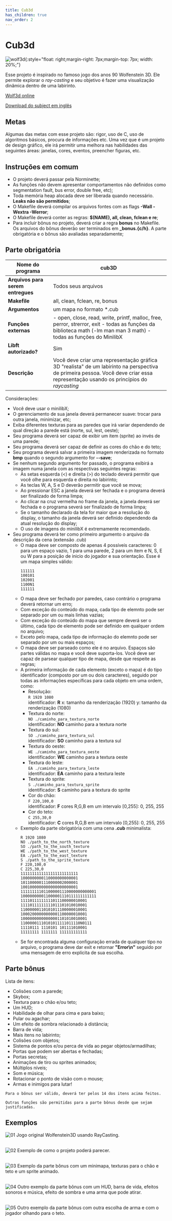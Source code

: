 ```yaml
---
title: Cub3d
has_children: true
nav_order: 2
---
```


# Cub3d

![wolf3d](/images/wolfen.gif){:style="float: right;margin-right: 7px;margin-top: 7px; width: 20%;"}

Esse projeto é inspirado no famoso jogo dos anos 90 Wolfenstein 3D. Ele permite explorar o _ray-casting_ e seu objetivo é fazer uma visualização dinâmica dentro de uma labirinto.

[Wolf3d online](http://users.atw.hu/wolf3d/)

[Download do subject em inglês](cub3d.pdf)

## Metas

Algumas das metas com esse projeto são: rigor, uso de C, uso de algoritmos básicos, procura de informações etc. Uma vez que é um projeto de design gráfico, ele irá permitir uma melhora nas habilidades das seguintes áreas: janelas, cores, eventos, preencher figuras, etc.

## Instruções em comum

- O projeto deverá passar pela Norminette;
- As funções não devem apresentar comportamentos não definidos como segmentation fault, bus error, double free, etc);
- Toda memória heap alocada deve ser liberada quando necessário. **Leaks não são permitidos**;
- O Makefile deverá compilar os arquivos fontes com as flags **-Wall -Wextra -Werror**;
- O Makefile deverá conter as regras: **$(NAME), all, clean, fclean e re**;
- Para incluir bônus no projeto, deverá criar a regra **bonus** no Makefile. Os arquivos do bônus deverão ser terminados em **_bonus.{c/h}**. A parte obrigatória e o bônus são avaliadas separadamente;


## Parte obrigatória

| Nome do programa | cub3D |
|-|-|
| **Arquivos para serem entregues** | Todos seus arquivos |
| **Makefile** | all, clean, fclean, re, bonus |
| **Argumentos** | um mapa no formato *.cub |
| **Funções externas** | - open, close, read, write, printf, malloc, free, perror, strerror, exit - todas as funções da biblioteca math (-lm man man 3 math) - todas as funções do MinilibX |
| **Libft autorizado?** | Sim |
| **Descrição** | Você deve criar uma representação gráfica 3D "realista" de um labirinto na perspectiva de primeira pessoa. Você deve criar essa representação usando os princípios do _raycasting_ |

Considerações:
- Você deve usar o minilibX;
- O gerenciamento de sua janela deverá permanecer suave: trocar para outra janela, minimizar, etc;
- Exiba diferentes texturas para as paredes que irá variar dependendo de qual direção a parede está (norte, sul, lest, oeste);
- Seu programa deverá ser capaz de exibir um item (sprite) ao invés de uma parede;
- Seu programa deverá ser capaz de definir as cores do chão e do teto;
- Seu programa deverá salvar a primeira imagem renderizada no formato **bmp** quando o segundo argumento for **--save**;
- Se nenhum segundo argumento for passado, o programa exibirá a imagem numa janela com as respectivas seguintes regras:
    - As setas esquerda (<) e direita (>) do teclado deverá permitir que você olhe para esquerda e direita no labirinto;
    - As teclas W, A, S e D deverão permitir que você se mova;
    - Ao pressionar ESC a janela deverá ser fechada e o programa deverá ser finalizado de forma limpa;
    - Ao clicar na cruz vermelha no frame da janela, a janela deverá ser fechada e o programa severá ser finalizado de forma limpa;
    - Se o tamanho declarado da tela for maior que a resolução do display, o tamanho da janela deverá ser definido dependendo da atual resolução do display;
    - O uso de imagens do minilibX é extremamente recomendado.
- Seu programa deverá ter como primeiro argumento o arquivo da descrição da cena (extensão .cub)
    - O mapa deve ser composto de apenas 4 possíveis caracteres: 0 para um espaço vazio, 1 para uma parede, 2 para um item e N, S, E ou W para a posição de inicio do jogador e sua orientação. Esse é um mapa simples válido:
        ```shell
        111111
        100101
        102001
        1100N1
        111111
        ``` 
    - O mapa deve ser fechado por paredes, caso contrário o programa deverá retornar um erro;
    - Com exceção do conteúdo do mapa, cada tipo de elemnto pode ser separado por um ou mais linhas vazias;
    - Com exceção do conteúdo do mapa que sempre deverá ser o último, cada tipo de elemento pode ser definido em qualquer ordem no arquivo;
    - Exceto pelo mapa, cada tipo de informação do elemnto pode ser separado por um ou mais espaços;
    - O mapa deve ser parseado como ele é no arquivo. Espaços são partes válidas no mapa e você deve suporta-los. Você deve ser capaz de parsear qualquer tipo de mapa, desde que respeite as regras;
    - A primeira informação de cada elemento (exceto o mapa) é do tipo identificador (composto por um ou dois caracteres), seguido por todas as informações específicas para cada objeto em uma ordem, como:
        - Resolução: <br/>
        ```R 1920 1080```<br/>
        identificador: **R**
        x: tamanho da renderização (1920)
        y: tamanho da renderização (1080)
        - Textura do norte:<br/>
        ```NO ./caminho_para_textura_norte```<br/>
        identificador: **NO**
        caminho para a textura norte
        - Textura do sul:<br/>
        ```SO ./caminho_para_textura_sul```<br/>
        identificador: **SO**
        caminho para a textura sul
        - Textura do oeste:<br/>
        ```WE ./caminho_para_textura_oeste```<br/>
        identificador: **WE**
        caminho para a textura oeste
        - Textura do leste:<br/>
        ```EA ./caminho_para_textura_leste```<br/>
        identificador: **EA**
        caminho para a textura leste
        - Textura do sprite:<br/>
        ```S ./caminho_para_textura_sprite```<br/>
        identificador: **S**
        caminho para a textura do sprite
        - Cor do chão:<br/>
        ```F 220,100,0```<br/>
        identificador: **F**
        cores R,G,B em um intervalo [0,255]: 0, 255, 255
        - Cor do teto:<br/>
        ```C 255,30,0```<br/>
        identificador: **C**
        cores R,G,B em um intervalo [0,255]: 0, 255, 255
    - Exemplo da parte obrigatória com uma cena **.cub** minimalista:
        ```shell
        R 1920 1080
        NO ./path_to_the_north_texture
        SO ./path_to_the_south_texture
        WE ./path_to_the_west_texture
        EA ./path_to_the_east_texture
        S ./path_to_the_sprite_texture
        F 220,100,0
        C 225,30,0
        1111111111111111111111111
        1000000000110000000000001
        1011000001110000002000001
        1001000000000000000000001
        111111111011000001110000000000001
        100000000011000001110111111111111
        11110111111111011100000010001
        11110111111111011101010010001
        11000000110101011100000010001
        10002000000000001100000010001
        10000000000000001101010010001
        11000001110101011111011110N0111
        11110111 1110101 101111010001
        11111111 1111111 111111111111
        ```
    - Se for encontrada alguma configuração errada de qualquer tipo no arquivo, o programa deve dar exit e retornar **"Error\n"** seguido por uma mensagem de erro explícita de sua escolha.

## Parte bônus

Lista de itens:
- Colisões com a parede;
- Skybox;
- Textura para o chão e/ou teto;
- Um HUD;
- Habilidade de olhar para cima e para baixo;
- Pular ou agachar;
- Um efeito de sombra relacionado à distância;
- Barra de vida;
- Mais itens no labirinto;
- Colisões com objetos;
- Sistema de pontos e/ou perca de vida ao pegar objetos/armadilhas;
- Portas que podem ser abertas e fechadas;
- Portas secretas;
- Animações de tiro ou sprites animados;
- Múltiplos níveis;
- Som e música;
- Rotacionar o ponto de visão com o mouse;
- Armas e inimigos para lutar!

```
Para o bônus ser válido, deverá ter pelos 14 dos itens acima feitos.
```

```
Outras funções são permitidas para a parte bônus desde que sejam justificadas.
```

## Exemplos

![01](/images/cub3d-1.png)
Jogo original Wolfenstein3D usando RayCasting. <br/><br/>

![02](/images/cub3d-2.png)
Exemplo de como o projeto poderá parecer.<br/><br/>

![03](/images/cub3d-3.png)
Exemplo da parte bônus com um minimapa, texturas para o chão e teto e um sprite animado.<br/><br/>

![04](/images/cub3d-4.png)
Outro exemplo da parte bônus com um HUD, barra de vida, efeitos sonoros e música, efeito de sombra e uma arma que pode atirar.<br/><br/>

![05](/images/cub3d-5.png)
Outro exemplo da parte bônus com outra escolha de arma e com o jogador olhando para o teto.<br/><br/>